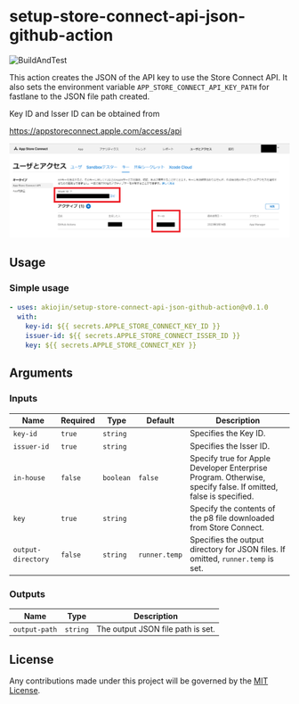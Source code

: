 # setup-store-connect-api-json-github-action

![BuildAndTest](https://github.com/akiojin/setup-store-connect-api-json-github-action/actions/workflows/BuildAndTest.yml/badge.svg)

This action creates the JSON of the API key to use the Store Connect API.
It also sets the environment variable `APP_STORE_CONNECT_API_KEY_PATH` for fastlane to the JSON file path created.

Key ID and Isser ID can be obtained from

https://appstoreconnect.apple.com/access/api

![SS.png](SS.png)

## Usage

### Simple usage

```yml
- uses: akiojin/setup-store-connect-api-json-github-action@v0.1.0
  with:
    key-id: ${{ secrets.APPLE_STORE_CONNECT_KEY_ID }}
    issuer-id: ${{ secrets.APPLE_STORE_CONNECT_ISSER_ID }}
    key: ${{ secrets.APPLE_STORE_CONNECT_KEY }}
```

## Arguments

### Inputs

| Name               | Required | Type      | Default       | Description                                                                                                    |
| ------------------ | -------- | --------- | ------------- | -------------------------------------------------------------------------------------------------------------- |
| `key-id`           | `true`   | `string`  |               | Specifies the Key ID.                                                                                          |
| `issuer-id`        | `true`   | `string`  |               | Specifies the Isser ID.                                                                                        |
| `in-house`         | `false`  | `boolean` | `false`       | Specify true for Apple Developer Enterprise Program. Otherwise, specify false. If omitted, false is specified. |
| `key`              | `true`   | `string`  |               | Specify the contents of the p8 file downloaded from Store Connect.                                             |
| `output-directory` | `false`  | `string`  | `runner.temp` | Specifies the output directory for JSON files. If omitted, `runner.temp` is set.                               |

### Outputs

| Name          | Type     | Description                       |
| ------------- | -------- | --------------------------------- |
| `output-path` | `string` | The output JSON file path is set. |

## License

Any contributions made under this project will be governed by the [MIT License](https://github.com/akiojin/setup-store-connect-api-json-github-action/blob/main/LICENSE).
